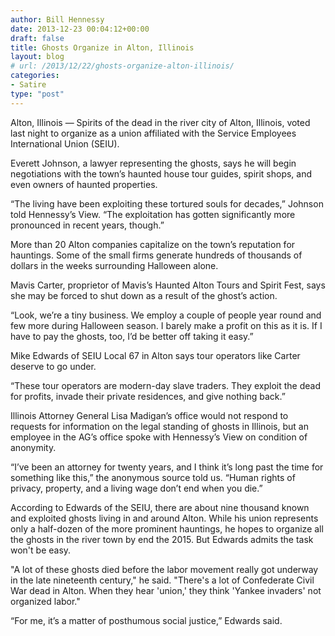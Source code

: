 ```yaml
---
author: Bill Hennessy
date: 2013-12-23 00:04:12+00:00
draft: false
title: Ghosts Organize in Alton, Illinois
layout: blog
# url: /2013/12/22/ghosts-organize-alton-illinois/
categories:
- Satire
type: "post"
---
```


Alton, Illinois — Spirits of the dead in the river city of Alton, Illinois, voted last night to organize as a union affiliated with the Service Employees International Union (SEIU).

Everett Johnson, a lawyer representing the ghosts, says he will begin negotiations with the town’s haunted house tour guides, spirit shops, and even owners of haunted properties.

“The living have been exploiting these tortured souls for decades,” Johnson told Hennessy’s View. “The exploitation has gotten significantly more pronounced in recent years, though.”

More than 20 Alton companies capitalize on the town’s reputation for hauntings. Some of the small firms generate hundreds of thousands of dollars in the weeks surrounding Halloween alone.

Mavis Carter, proprietor of Mavis’s Haunted Alton Tours and Spirit Fest, says she may be forced to shut down as a result of the ghost’s action.

“Look, we’re a tiny business. We employ a couple of people year round and few more during Halloween season. I barely make a profit on this as it is. If I have to pay the ghosts, too, I’d be better off taking it easy.”

Mike Edwards of SEIU Local 67 in Alton says tour operators like Carter deserve to go under.

“These tour operators are modern-day slave traders. They exploit the dead for profits, invade their private residences, and give nothing back.”

Illinois Attorney General Lisa Madigan’s office would not respond to requests for information on the legal standing of ghosts in Illinois, but an employee in the AG’s office spoke with Hennessy’s View on condition of anonymity.

“I’ve been an attorney for twenty years, and I think it’s long past the time for something like this,” the anonymous source told us. “Human rights of privacy, property, and a living wage don’t end when you die.”

According to Edwards of the SEIU, there are about nine thousand known and exploited ghosts living in and around Alton. While his union represents only a half-dozen of the more prominent hauntings, he hopes to organize all the ghosts in the river town by end the 2015. But Edwards admits the task won't be easy.

"A lot of these ghosts died before the labor movement really got underway in the late nineteenth century," he said. "There's a lot of Confederate Civil War dead in Alton. When they hear 'union,' they think 'Yankee invaders' not organized labor."

“For me, it’s a matter of posthumous social justice,” Edwards said.
